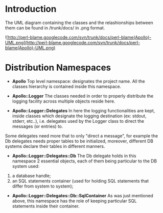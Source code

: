 # Introduction #

The UML diagram containing the classes and the relashionships between them can be found in /trunk/docs/ in .png format.

![http://perl-blame.googlecode.com/svn/trunk/docs/perl-blame(Apollo)-UML.png](http://perl-blame.googlecode.com/svn/trunk/docs/perl-blame(Apollo)-UML.png)

# Distribution Namespaces #

  * **Apollo**
Top level namespace: designates the project name. All the classes  hierarchy is contained inside this namespace.

  * **Apollo::Logger**
The classes needed in order to properly distribute the logging facility across multiple objects reside here.

  * **Apollo::Logger::Delegates**
In here the logging functionalities are kept, inside classes which designate the logging destination (ex: stdout, stderr, etc..), i.e. delegates used by the Logger class to direct the messages (or entries) to.

Some delegates need more that to only "direct a message", for example the Db delegates needs proper tables to be initialized, moreover, different DB systems declare their tables in different manners.

  * **Apollo::Logger::Delegates::Db**
The Db delegate holds in this namespace 2 essential objects, each of them being particular to the DB system used:
  1. a database handle;
  1. an SQL statements container (used for holding SQL statements that differ from system to system);

  * **Apollo::Logger::Delegates::Db::SqlContainer**
As was just mentioned above, this namespace has the role of keeping particular SQL statements inside their container.